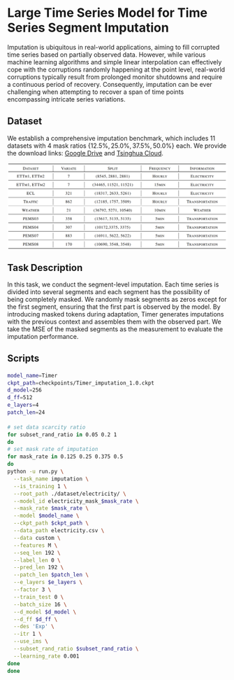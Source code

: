 # Large Time Series Model for Time Series Segment Imputation

Imputation is ubiquitous in real-world applications, aiming to fill corrupted time series based on partially observed data. However, while various machine learning algorithms and simple linear interpolation can effectively cope with the corruptions randomly happening at the point level, real-world corruptions typically result from prolonged monitor shutdowns and require a continuous period of recovery. Consequently, imputation can be ever challenging when attempting to recover a span of time points encompassing intricate series variations.


## Dataset

We establish a comprehensive imputation benchmark, which includes 11 datasets with 4 mask ratios $\{12.5\%, 25.0\%, 37.5\%, 50.0\%\}$ each. We provide the download links: [Google Drive](https://drive.google.com/file/d/1yffcQBcMLasQcT7cdotjOVcg-2UKRarw/view?usp=drive_link) and [Tsinghua Cloud](https://cloud.tsinghua.edu.cn/f/6bc31f9a003b4d75a10b/).

<p align="center">
<img src="../../figures/forecast_dataset.png" alt="" align=center />
</p>

## Task Description

In this task, we conduct the segment-level imputation. Each time series is divided into several segments and each segment has the possibility of being completely masked. We randomly mask segments as zeros except for the first segment, ensuring that the first part is observed by the model. By introducing masked tokens during adaptation, Timer generates imputations with the previous context and assembles them with the observed part. We take the MSE of the masked segments as the measurement to evaluate the imputation performance. 

## Scripts

```bash
model_name=Timer
ckpt_path=checkpoints/Timer_imputation_1.0.ckpt
d_model=256
d_ff=512
e_layers=4
patch_len=24

# set data scarcity ratio
for subset_rand_ratio in 0.05 0.2 1
do
# set mask rate of imputation
for mask_rate in 0.125 0.25 0.375 0.5
do
python -u run.py \
  --task_name imputation \
  --is_training 1 \
  --root_path ./dataset/electricity/ \
  --model_id electricity_mask_$mask_rate \
  --mask_rate $mask_rate \
  --model $model_name \
  --ckpt_path $ckpt_path \
  --data_path electricity.csv \
  --data custom \
  --features M \
  --seq_len 192 \
  --label_len 0 \
  --pred_len 192 \
  --patch_len $patch_len \
  --e_layers $e_layers \
  --factor 3 \
  --train_test 0 \
  --batch_size 16 \
  --d_model $d_model \
  --d_ff $d_ff \
  --des 'Exp' \
  --itr 1 \
  --use_ims \
  --subset_rand_ratio $subset_rand_ratio \
  --learning_rate 0.001
done
done
```
